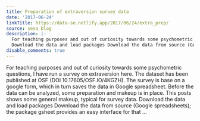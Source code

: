 ```yaml
---
title: Preparation of extraversion survey data
date: '2017-06-24'
linkTitle: https://data-se.netlify.app/2017/06/24/extra_prep/
source: sesa blog
description: |-
  For teaching purposes and out of curiosity towards some psychometric questions, I have run a survey on extraversion here. The dataset has been published at OSF (DOI 10.17605/OSF.IO/4KGZH). The survey is base on a google form, which in turn saves the data in Google spreadsheet. Before the data can be analyzed, some preparation and makeup is in place. This posts shows some general makeup, typical for survey data.
  Download the data and load packages Download the data from source (Google spreadsheets); the package gsheet provides an easy interface for that ...
disable_comments: true
---
```

For teaching purposes and out of curiosity towards some psychometric questions, I have run a survey on extraversion here. The dataset has been published at OSF (DOI 10.17605/OSF.IO/4KGZH). The survey is base on a google form, which in turn saves the data in Google spreadsheet. Before the data can be analyzed, some preparation and makeup is in place. This posts shows some general makeup, typical for survey data.
Download the data and load packages Download the data from source (Google spreadsheets); the package gsheet provides an easy interface for that ...
